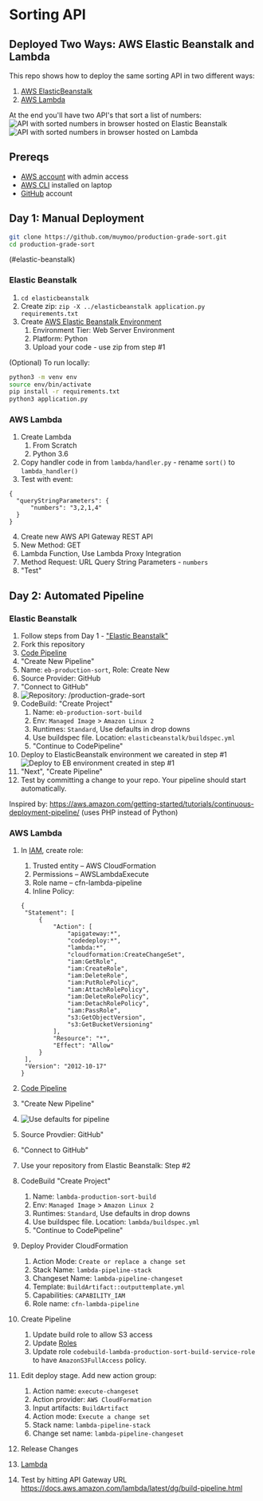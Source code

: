 # Sorting API
## Deployed Two Ways: AWS Elastic Beanstalk and Lambda
This repo shows how to deploy the same sorting API in two different ways:
1. [AWS ElasticBeanstalk](https://aws.amazon.com/elasticbeanstalk/)
2. [AWS Lambda](https://aws.amazon.com/lambda/)

At the end you'll have two API's that sort a list of numbers:
![API with sorted numbers in browser hosted on Elastic Beanstalk](images/result-elastic-beanstalk.png)
![API with sorted numbers in browser hosted on Lambda](images/result-lambda.png)

## Prereqs
- [AWS account](https://aws.amazon.com/) with admin access
- [AWS CLI](https://aws.amazon.com/cli/) installed on laptop
- [GitHub](https://github.com/) account

## Day 1: Manual Deployment
```bash
git clone https://github.com/muymoo/production-grade-sort.git
cd production-grade-sort
```
(#elastic-beanstalk)
### Elastic Beanstalk
1. `cd elasticbeanstalk`
2. Create zip: `zip -X ../elasticbeanstalk application.py requirements.txt` 
2. Create [AWS Elastic Beanstalk Environment](https://console.aws.amazon.com/elasticbeanstalk/home)
   1. Environment Tier: Web Server Environment
   2. Platform: Python
   3. Upload your code - use zip from step #1

(Optional) To run locally:
```bash
python3 -m venv env
source env/bin/activate
pip install -r requirements.txt
python3 application.py
```

### AWS Lambda
1. Create Lambda
   1. From Scratch
   2. Python 3.6
2. Copy handler code in from `lambda/handler.py` - rename `sort()` to `lambda_handler()`
3. Test with event:
``` 
{
  "queryStringParameters": {
      "numbers": "3,2,1,4"
  }
}
```
4. Create new AWS API Gateway REST API
5. New Method: GET
6. Lambda Function, Use Lambda Proxy Integration
7. Method Request: URL Query String Parameters - `numbers`
8. "Test"

## Day 2: Automated Pipeline 
### Elastic Beanstalk
1. Follow steps from Day 1 - ["Elastic Beanstalk"](#elastic-beanstalk)
2. Fork this repository
3. [Code Pipeline](http://console.aws.amazon.com/codepipeline)
4. "Create New Pipeline"
5. Name: `eb-production-sort`, Role: Create New
6. Source Provider: GitHub
7. "Connect to GitHub"
8. ![Repository: <your username>/production-grade-sort](images/github.png)
9. CodeBuild: "Create Project"
   1. Name: `eb-production-sort-build`
   2. Env: `Managed Image` > `Amazon Linux 2`
   3. Runtimes: `Standard`, Use defaults in drop downs
   4. Use buildspec file. Location: `elasticbeanstalk/buildspec.yml`
   5. "Continue to CodePipeline"
10. Deploy to ElasticBeanstalk environment we careated in step #1
![Deploy to EB environment created in step #1](images/deploy.png)
11. "Next", "Create Pipeline"
12. Test by committing a change to your repo. Your pipeline should start automatically.

Inspired by: https://aws.amazon.com/getting-started/tutorials/continuous-deployment-pipeline/ (uses PHP instead of Python)
### AWS Lambda
1. In [IAM](https://console.aws.amazon.com/iam/home), create role:
   1. Trusted entity – AWS CloudFormation
   2. Permissions – AWSLambdaExecute
   3. Role name – cfn-lambda-pipeline
   4. Inline Policy:
   ```
   {
    "Statement": [
        {
            "Action": [
                "apigateway:*",
                "codedeploy:*",
                "lambda:*",
                "cloudformation:CreateChangeSet",
                "iam:GetRole",
                "iam:CreateRole",
                "iam:DeleteRole",
                "iam:PutRolePolicy",
                "iam:AttachRolePolicy",
                "iam:DeleteRolePolicy",
                "iam:DetachRolePolicy",
                "iam:PassRole",
                "s3:GetObjectVersion",
                "s3:GetBucketVersioning"
            ],
            "Resource": "*",
            "Effect": "Allow"
        }
    ],
    "Version": "2012-10-17"
   }
   ```
2. [Code Pipeline](http://console.aws.amazon.com/codepipeline)
3. "Create New Pipeline"
4. ![Use defaults for pipeline](images/lambda-pipeline.png)
5. Source Provdier: GitHub"
6. "Connect to GitHub"
7. Use your repository from Elastic Beanstalk: Step #2
8. CodeBuild "Create Project"
   1. Name: `lambda-production-sort-build`
   2. Env: `Managed Image` > `Amazon Linux 2`
   3. Runtimes: `Standard`, Use defaults in drop downs
   4. Use buildspec file. Location: `lambda/buildspec.yml`
   5. "Continue to CodePipeline"

9. Deploy Provider CloudFormation
   1. Action Mode: `Create or replace a change set`
   2. Stack Name: `lambda-pipeline-stack`
   3. Changeset Name: `lambda-pipeline-changeset`
   4. Template: `BuildArtifact::outputtemplate.yml`
   5. Capabilities: `CAPABILITY_IAM`
   6. Role name: `cfn-lambda-pipeline`
9. Create Pipeline
   1. Update build role to allow S3 access
   2. Update [Roles](https://console.aws.amazon.com/iam/home)
   3. Update role `codebuild-lambda-production-sort-build-service-role` to have `AmazonS3FullAccess` policy.
9. Edit deploy stage. Add new action group:
   1. Action name: `execute-changeset`
   2. Action provider: `AWS CloudFormation`
   3. Input artifacts: `BuildArtifact`
   4. Action mode: `Execute a change set`
   5. Stack name: `lambda-pipeline-stack`
   6. Change set name: `lambda-pipeline-changeset`
12. Release Changes
13. [Lambda](https://console.aws.amazon.com/lambda/home)
14. Test by hitting API Gateway URL
https://docs.aws.amazon.com/lambda/latest/dg/build-pipeline.html

